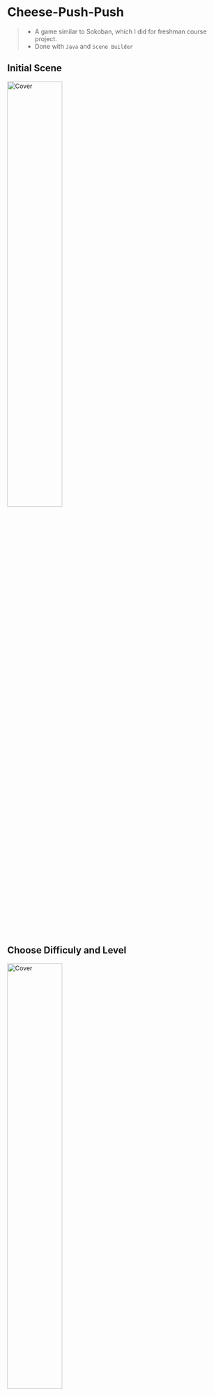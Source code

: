 # Cheese-Push-Push
> - A game similar to Sokoban, which I did for freshman course project. <br>
> - Done with `Java` and `Scene Builder`<br>
## Initial Scene <br>
<img src="https://github.com/hou47ee/Cheese-Push-Push/blob/main/cheese_push/1.jpg" alt="Cover" width="50%"/> <br>

## Choose Difficuly and Level <br>
<img src="https://github.com/hou47ee/Cheese-Push-Push/blob/main/cheese_push/2.jpg" alt="Cover" width="50%"/> <br>

> Easy: The maps are the easiest to be solved, and you will at least get 1 star even if you use a looooot of steps. <br>
>
> Gerneral: The maps are more difficult, and you will get zero star if you use more than a certain number of steps. <br>
>
> Hard: The maps are once more difficult, and there is a "Timer" added, if you can't solve it within the setting time, you lose. <br>
> 
<img src="https://github.com/hou47ee/Cheese-Push-Push/blob/main/cheese_push/3.jpg" alt="Cover" width="50%"/> <br>


